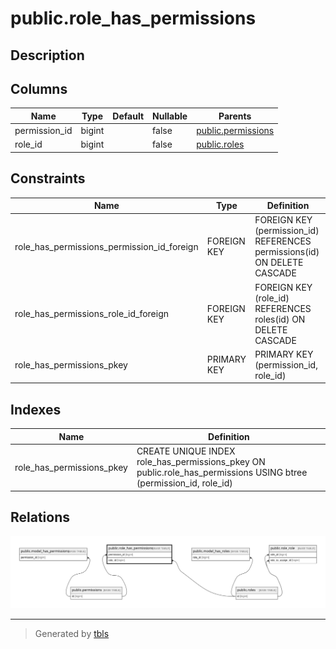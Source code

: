# public.role_has_permissions

## Description

## Columns

| Name          | Type   | Default | Nullable | Parents                                     |
| ------------- | ------ | ------- | -------- | ------------------------------------------- |
| permission_id | bigint |         | false    | [public.permissions](public.permissions.md) |
| role_id       | bigint |         | false    | [public.roles](public.roles.md)             |

## Constraints

| Name                                       | Type        | Definition                                                               |
| ------------------------------------------ | ----------- | ------------------------------------------------------------------------ |
| role_has_permissions_permission_id_foreign | FOREIGN KEY | FOREIGN KEY (permission_id) REFERENCES permissions(id) ON DELETE CASCADE |
| role_has_permissions_role_id_foreign       | FOREIGN KEY | FOREIGN KEY (role_id) REFERENCES roles(id) ON DELETE CASCADE             |
| role_has_permissions_pkey                  | PRIMARY KEY | PRIMARY KEY (permission_id, role_id)                                     |

## Indexes

| Name                      | Definition                                                                                                        |
| ------------------------- | ----------------------------------------------------------------------------------------------------------------- |
| role_has_permissions_pkey | CREATE UNIQUE INDEX role_has_permissions_pkey ON public.role_has_permissions USING btree (permission_id, role_id) |

## Relations

![er](public.role_has_permissions.svg)

---

> Generated by [tbls](https://github.com/k1LoW/tbls)
